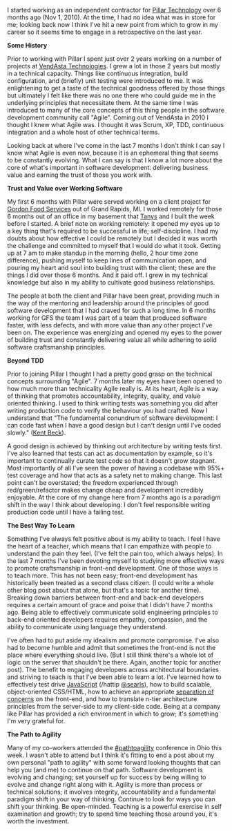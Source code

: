 I started working as an independent contractor for [Pillar
Technology](https://www.pillartechnology.com/) over 6 months ago (Nov 1, 2010).
At the time, I had no idea what was in store for me; looking back now I think
I've hit a new point from which to grow in my career so it seems time to engage
in a retrospective on the last year.

**Some History**

Prior to working with Pillar I spent just over 2 years working on a number of
projects at [VendAsta Technologies](https://www.vendasta.com/). I grew a lot in
those 2 years but mostly in a technical capacity. Things like continuous
integration, build configuration, and (briefly) unit testing were introduced to
me. It was enlightening to get a taste of the technical goodness offered by
those things but ultimately I felt like there was no one there who could guide
me in the underlying principles that necessitate them. At the same time I was
introduced to many of the core concepts of this thing people in the software
development community call "Agile". Coming out of VendAsta in 2010 I thought I
knew what Agile was. I thought it was Scrum, XP, TDD, continuous integration and
a whole host of other technical terms.

Looking back at where I've come in the last 7 months I don't think I can say I
know what Agile is even now, because it is an ephemeral thing that seems to be
constantly evolving. What I can say is that I know a lot more about the core of
what's important in software development: delivering business value and earning
the trust of those you work with.

**Trust and Value over Working Software**

My first 6 months with Pillar were served working on a client project for
[Gordon Food Services](https://www.gfs.com/en) out of Grand Rapids, MI. I worked
remotely for those 6 months out of an office in my basement that
[Tanys](https://www.twitter.com/littlemrsmosher) and I built the week before I
started. A brief note on working remotely: it opened my eyes up to a key thing
that's required to be successful in life; self-discipline. I had my doubts about
how effective I could be remotely but I decided it was worth the challenge and
committed to myself that I would do what it took. Getting up at 7 am to make
standup in the morning (hello, 2 hour time zone difference), pushing myself to
keep lines of communication open, and pouring my heart and soul into building
trust with the client; these are the things I did over those 6 months. And it
paid off. I grew in my technical knowledge but also in my ability to cultivate
good business relationships.

The people at both the client and Pillar have been great, providing much in the
way of the mentoring and leadership around the principles of good software
development that I had craved for such a long time. In 6 months working for GFS
the team I was part of a team that produced software faster, with less defects,
and with more value than any other project I've been on. The experience was
energizing and opened my eyes to the power of building trust and constantly
delivering value all while adhering to solid software craftsmanship principles.

**Beyond TDD**

Prior to joining Pillar I thought I had a pretty good grasp on the technical
concepts surrounding "Agile". 7 months later my eyes have been opened to how
much more than technicality Agile really is. At its heart, Agile is a way of
thinking that promotes accountability, integrity, quality, and value oriented
thinking. I used to think writing tests was something you did after writing
production code to verify the behaviour you had crafted. Now I understand
that "The fundamental conundrum of software development: I can code fast when I
have a good design but I can't design until I've coded slowly." ([Kent
Beck](https://twitoaster.com/kentbeck/the-fundamental-conundrum-of-software-development-i-can-code-fast-when-i-have-a-good-design-but-i-cant-design-until-ive-coded-slowly/)).

A good design is achieved by thinking out architecture by writing tests first.
I've also learned that tests can act as documentation by example, so it's
important to continually curate test code so that it doesn't grow stagnant. Most
importantly of all I've seen the power of having a codebase with 95%+ test
coverage and how that acts as a safety net to making change. This last point
can't be overstated; the freedom experienced through red/green/refactor makes
change cheap and development incredibly enjoyable. At the core of my change here
from 7 months ago is a paradigm shift in the way I think about developing: I
don't feel responsible writing production code until I have a failing test.

**The Best Way To Learn**

Something I've always felt positive about is my ability to teach. I feel I have
the heart of a teacher, which means that I can empathize with people to
understand the pain they feel. (I've felt the pain too, which always helps). In
the last 7 months I've been devoting myself to studying more effective ways to
promote craftsmanship in front-end development. One of those ways is to teach
more. This has not been easy; front-end development has historically been
treated as a second class citizen. (I could write a whole other blog post about
that alone, but that's a topic for another time). Breaking down barriers between
front-end and back-end developers requires a certain amount of grace and poise
that I didn't have 7 months ago. Being able to effectively communicate solid
engineering principles to back-end oriented developers requires empathy,
compassion, and the ability to communicate using language they understand.

I've often had to put aside my idealism and promote compromise. I've also had to
become humble and admit that sometimes the front-end is not the place where
everything should live. (But I still think there's a whole lot of logic on the
server that shouldn't be there. Again, another topic for another post). The
benefit to engaging developers across architectural boundaries and striving to
teach is that I've been able to learn a lot. I've learned how to effectively
test drive [JavaScript](https://pivotal.github.com/jasmine/) (/hattip
[@searls](https://twitter.com/searls)), how to build scalable, object-oriented
CSS/HTML, how to achieve an appropriate [separation of
concerns](https://documentcloud.github.com/backbone/) on the front-end, and how
to translate n-tier architecture principles from the server-side to my
client-side code. Being at a company like Pillar has provided a rich environment
in which to grow; it's something I'm very grateful for.

**The Path to Agility**

Many of my co-workers attended the
[\#pathtoagility](https://twitter.com/#!/search/%23pathtoagility) conference in
Ohio this week. I wasn't able to attend but I think it's fitting to end a post
about my own personal "path to agility" with some forward looking thoughts that
can help you (and me) to continue on that path. Software development is evolving
and changing; set yourself up for success by being willing to evolve and change
right along with it. Agility is more than process or technical solutions; it
involves integrity, accountability and a fundamental paradigm shift in your way
of thinking. Continue to look for ways you can shift your thinking. Be
open-minded. Teaching is a powerful exercise in self examination and growth; try
to spend time teaching those around you, it's worth the investment.
